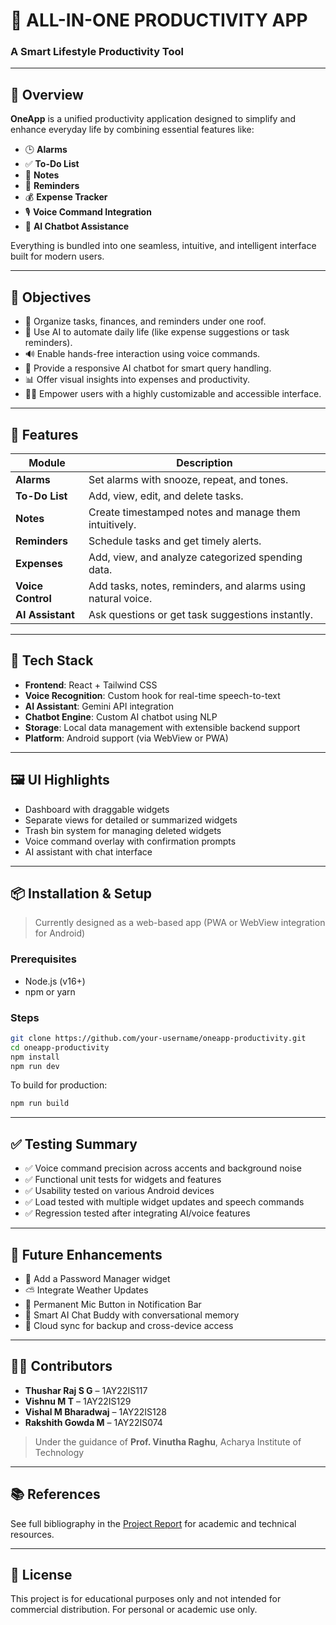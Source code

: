
# 📱 ALL-IN-ONE PRODUCTIVITY APP

### A Smart Lifestyle Productivity Tool

---

## 🧠 Overview

**OneApp** is a unified productivity application designed to simplify and enhance everyday life by combining essential features like:

- 🕒 **Alarms**
- ✅ **To-Do List**
- 📝 **Notes**
- 🔔 **Reminders**
- 💰 **Expense Tracker**
- 🎙️ **Voice Command Integration**
- 🤖 **AI Chatbot Assistance**

Everything is bundled into one seamless, intuitive, and intelligent interface built for modern users.

---

## 🎯 Objectives

- 🧹 Organize tasks, finances, and reminders under one roof.
- 🧠 Use AI to automate daily life (like expense suggestions or task reminders).
- 🔊 Enable hands-free interaction using voice commands.
- 💬 Provide a responsive AI chatbot for smart query handling.
- 📊 Offer visual insights into expenses and productivity.
- 🧑‍💻 Empower users with a highly customizable and accessible interface.

---

## 🔧 Features

| Module         | Description |
|----------------|-------------|
| **Alarms**     | Set alarms with snooze, repeat, and tones. |
| **To-Do List** | Add, view, edit, and delete tasks. |
| **Notes**      | Create timestamped notes and manage them intuitively. |
| **Reminders**  | Schedule tasks and get timely alerts. |
| **Expenses**   | Add, view, and analyze categorized spending data. |
| **Voice Control** | Add tasks, notes, reminders, and alarms using natural voice. |
| **AI Assistant** | Ask questions or get task suggestions instantly. |

---

## 📱 Tech Stack

- **Frontend**: React + Tailwind CSS
- **Voice Recognition**: Custom hook for real-time speech-to-text
- **AI Assistant**: Gemini API integration
- **Chatbot Engine**: Custom AI chatbot using NLP
- **Storage**: Local data management with extensible backend support
- **Platform**: Android support (via WebView or PWA)

---

## 🖼️ UI Highlights

- Dashboard with draggable widgets
- Separate views for detailed or summarized widgets
- Trash bin system for managing deleted widgets
- Voice command overlay with confirmation prompts
- AI assistant with chat interface

---

## 📦 Installation & Setup

> Currently designed as a web-based app (PWA or WebView integration for Android)

### Prerequisites
- Node.js (v16+)
- npm or yarn

### Steps

```bash
git clone https://github.com/your-username/oneapp-productivity.git
cd oneapp-productivity
npm install
npm run dev
```

To build for production:

```bash
npm run build
```

---

## ✅ Testing Summary

- ✅ Voice command precision across accents and background noise
- ✅ Functional unit tests for widgets and features
- ✅ Usability tested on various Android devices
- ✅ Load tested with multiple widget updates and speech commands
- ✅ Regression tested after integrating AI/voice features

---

## 🚀 Future Enhancements

- 🔐 Add a Password Manager widget
- ⛅ Integrate Weather Updates
- 📱 Permanent Mic Button in Notification Bar
- 🧠 Smart AI Chat Buddy with conversational memory
- 🔄 Cloud sync for backup and cross-device access

---

## 👨‍💻 Contributors

- **Thushar Raj S G** – 1AY22IS117
- **Vishnu M T** – 1AY22IS129   
- **Vishal M Bharadwaj** – 1AY22IS128  
- **Rakshith Gowda M** – 1AY22IS074  
> Under the guidance of **Prof. Vinutha Raghu**, Acharya Institute of Technology

---

## 📚 References

See full bibliography in the [Project Report](./ALL_IN_PRODUCTIVITY_APP.pdf) for academic and technical resources.

---

## 📄 License

This project is for educational purposes only and not intended for commercial distribution. For personal or academic use only.
